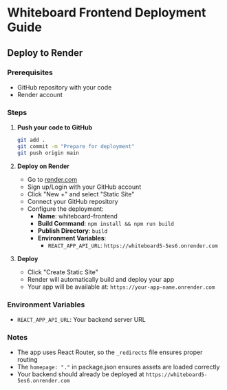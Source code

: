 # Whiteboard Frontend Deployment Guide

## Deploy to Render

### Prerequisites
- GitHub repository with your code
- Render account

### Steps

1. **Push your code to GitHub**
   ```bash
   git add .
   git commit -m "Prepare for deployment"
   git push origin main
   ```

2. **Deploy on Render**
   - Go to [render.com](https://render.com)
   - Sign up/Login with your GitHub account
   - Click "New +" and select "Static Site"
   - Connect your GitHub repository
   - Configure the deployment:
     - **Name**: whiteboard-frontend
     - **Build Command**: `npm install && npm run build`
     - **Publish Directory**: `build`
     - **Environment Variables**:
       - `REACT_APP_API_URL`: `https://whiteboard5-5es6.onrender.com`

3. **Deploy**
   - Click "Create Static Site"
   - Render will automatically build and deploy your app
   - Your app will be available at: `https://your-app-name.onrender.com`

### Environment Variables
- `REACT_APP_API_URL`: Your backend server URL

### Notes
- The app uses React Router, so the `_redirects` file ensures proper routing
- The `homepage: "."` in package.json ensures assets are loaded correctly
- Your backend should already be deployed at `https://whiteboard5-5es6.onrender.com` 